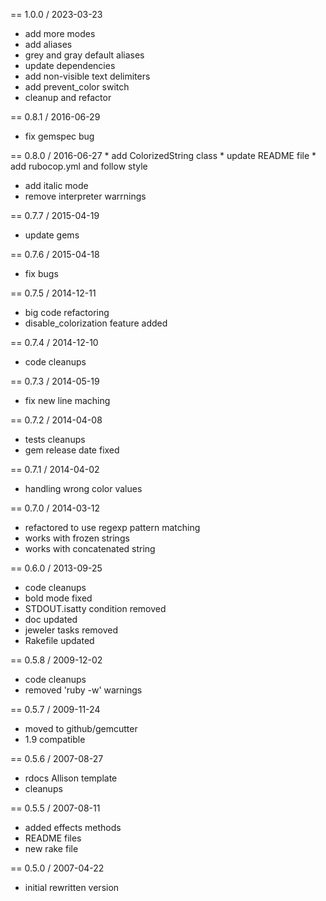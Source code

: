 == 1.0.0 / 2023-03-23
  * add more modes
  * add aliases
  * grey and gray default aliases
  * update dependencies
  * add non-visible text delimiters
  * add prevent_color switch
  * cleanup and refactor

== 0.8.1 / 2016-06-29
  * fix gemspec bug

== 0.8.0 / 2016-06-27
	* add ColorizedString class
	* update README file
	* add rubocop.yml and follow style
  * add italic mode
  * remove interpreter warrnings

== 0.7.7 / 2015-04-19
  * update gems

== 0.7.6 / 2015-04-18
  * fix bugs

== 0.7.5 / 2014-12-11
  * big code refactoring
  * disable_colorization feature added

== 0.7.4 / 2014-12-10
  * code cleanups

== 0.7.3 / 2014-05-19
  * fix new line maching

== 0.7.2 / 2014-04-08
  * tests cleanups
  * gem release date fixed

== 0.7.1 / 2014-04-02
  * handling wrong color values

== 0.7.0 / 2014-03-12
  * refactored to use regexp pattern matching
  * works with frozen strings
  * works with concatenated string

== 0.6.0 / 2013-09-25
  * code cleanups
  * bold mode fixed
  * STDOUT.isatty condition removed
  * doc updated
  * jeweler tasks removed
  * Rakefile updated

== 0.5.8 / 2009-12-02
  * code cleanups
  * removed 'ruby -w' warnings

== 0.5.7 / 2009-11-24
  * moved to github/gemcutter
  * 1.9 compatible

== 0.5.6 / 2007-08-27
  * rdocs Allison template
  * cleanups

== 0.5.5 / 2007-08-11
  * added effects methods
  * README files
  * new rake file

== 0.5.0 / 2007-04-22
  * initial rewritten version
